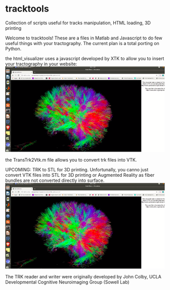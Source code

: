 # tracktools
Collection of scripts useful for tracks manipulation, HTML loading, 3D printing

Welcome to tracktools!
These are a files in Matlab and Javascript to do few useful things with your tractography. The current plan is a total porting on Python.

the html_visualizer uses a javascript developed by XTK to allow you to insert your tractography in your website:
[![Alt text](screenshot.png)](https://vimeo.com/422572632)

the TransTrk2Vtk.m file allows you to convert trk files into VTK.

UPCOMING: TRK to STL for 3D printing. Unfortunally, you canno just convert VTK files into STL for 3D printing or Augmented Reality as fiber bundles are not converted directly into surface.
[![Alt text](screenshot.png)](https://vimeo.com/385360489)

The TRK reader and writer were originally developed by John Colby, UCLA Developmental Cognitive Neuroimaging Group (Sowell Lab)
